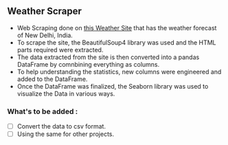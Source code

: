 ## Weather Scraper

- Web Scraping done on [this Weather Site](https://bit.ly/3hkuADS) that has the weather forecast of New Delhi, India.
- To scrape the site, the BeautifulSoup4 library was used and the HTML parts required were extracted.
- The data extracted from the site is then converted into a pandas DataFrame by comnbining everything as columns.
- To help understanding the statistics, new columns were engineered and added to the DataFrame.
- Once the DataFrame was finalized, the Seaborn library was used to visualize the Data in various ways.

### What's to be added :
- [ ] Convert the data to csv format.
- [ ] Using the same for other projects.
